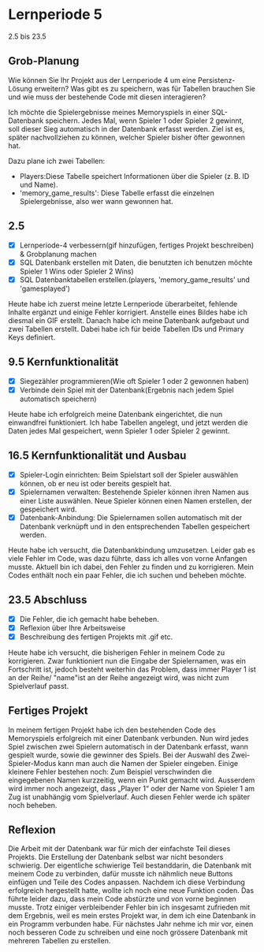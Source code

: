 # Lernperiode 5

2.5 bis 23.5

## Grob-Planung

Wie können Sie Ihr Projekt aus der Lernperiode 4 um eine Persistenz-Lösung erweitern? Was gibt es zu speichern, was für Tabellen brauchen Sie und wie muss der bestehende Code mit diesen interagieren?

Ich möchte die Spielergebnisse meines Memoryspiels in einer SQL-Datenbank speichern. Jedes Mal, wenn Spieler 1 oder Spieler 2 gewinnt, soll dieser Sieg automatisch in der Datenbank erfasst werden. Ziel ist es, später nachvollziehen zu können, welcher Spieler bisher öfter gewonnen hat.

Dazu plane ich zwei Tabellen:
- Players:Diese Tabelle speichert Informationen über die Spieler (z. B. ID und Name).
- 'memory_game_results': Diese Tabelle erfasst die einzelnen Spielergebnisse, also wer wann gewonnen hat.


## 2.5

- [x] Lernperiode-4 verbessern(gif hinzufügen, fertiges Projekt beschreiben) & Grobplanung machen
- [x] SQL Datenbank erstellen mit Daten, die benutzten ich benutzen möchte Spieler 1 Wins oder Spieler 2 Wins)
- [x] SQL Datenbanktabellen erstellen.(players, 'memory_game_results' und 'gamesplayed')

Heute habe ich zuerst meine letzte Lernperiode überarbeitet, fehlende Inhalte ergänzt und einige Fehler korrigiert. Anstelle eines Bildes habe ich diesmal ein GIF erstellt.
Danach habe ich meine Datenbank aufgebaut und zwei Tabellen erstellt. Dabei habe ich für beide Tabellen IDs und Primary Keys definiert.


## 9.5 Kernfunktionalität

- [x] Siegezähler programmieren(Wie oft Spieler 1 oder 2 gewonnen haben)
- [x] Verbinde dein Spiel mit der Datenbank(Ergebnis nach jedem Spiel automatisch speichern)
      
Heute habe ich erfolgreich meine Datenbank eingerichtet, die nun einwandfrei funktioniert. Ich habe Tabellen angelegt,
und jetzt werden die Daten jedes Mal gespeichert, wenn Spieler 1 oder Spieler 2 gewinnt.


## 16.5 Kernfunktionalität und Ausbau

- [x] Spieler-Login einrichten: Beim Spielstart soll der Spieler auswählen können, ob er neu ist oder bereits gespielt hat.
- [x] Spielernamen verwalten: Bestehende Spieler können ihren Namen aus einer Liste auswählen. Neue Spieler können einen Namen erstellen, der gespeichert wird.
- [x] Datenbank-Anbindung: Die Spielernamen sollen automatisch mit der Datenbank verknüpft und in den entsprechenden Tabellen gespeichert werden.

Heute habe ich versucht, die Datenbankbindung umzusetzen. Leider gab es viele Fehler im Code, was dazu führte, dass ich alles von vorne Anfangen musste.
Aktuell bin ich dabei, den Fehler zu finden und zu korrigieren. Mein Codes enthält noch ein paar Fehler, die ich suchen und beheben möchte.


## 23.5 Abschluss

- [x] Die Fehler, die ich gemacht habe beheben.
- [x] Reflexion über Ihre Arbeitsweise
- [x] Beschreibung des fertigen Projekts mit .gif etc.

Heute habe ich versucht, die bisherigen Fehler in meinem Code zu korrigieren. Zwar funktioniert nun die Eingabe der Spielernamen, was ein Fortschritt ist, jedoch besteht weiterhin das Problem, dass immer Player 1 ist an der Reihe/ "name"ist an der Reihe angezeigt wird, was nicht zum Spielverlauf passt.


## Fertiges Projekt

In meinem fertigen Projekt habe ich den bestehenden Code des Memoryspiels erfolgreich mit einer Datenbank verbunden. Nun wird jedes Spiel zwischen zwei Spielern automatisch in der Datenbank erfasst, wann gespielt wurde, sowie die gewinner des Spiels. Bei der Auswahl des Zwei-Spieler-Modus kann man auch die Namen der Spieler eingeben.
Einige kleinere Fehler bestehen noch: Zum Beispiel verschwinden die eingegebenen Namen kurzzeitig, wenn ein Punkt gemacht wird. Ausserdem wird immer noch angezeigt, dass „Player 1“ oder der Name von Spieler 1 am Zug ist unabhängig vom Spielverlauf. Auch diesen Fehler werde ich später noch beheben.

## Reflexion

Die Arbeit mit der Datenbank war für mich der einfachste Teil dieses Projekts. Die Erstellung der Datenbank selbst war nicht besonders schwierig. Der eigentliche schwierige Teil bestanddarin, die Datenbank mit meinem Code zu verbinden, dafür musste ich nähmlich neue Buttons einfügen und Teile des Codes anpassen.
Nachdem ich diese Verbindung erfolgreich hergestellt hatte, wollte ich noch eine neue Funktion coden. Das führte leider dazu, dass mein Code abstürzte und von vorne beginnen musste.
Trotz einiger verbleibender Fehler bin ich insgesamt zufrieden mit dem Ergebnis, weil es mein erstes Projekt war, in dem ich eine Datenbank in ein Programm verbunden habe.
Für nächstes Jahr nehme ich mir vor, einen noch besseren Code zu schreiben und eine noch grössere Datenbank mit mehreren Tabellen zu erstellen.
